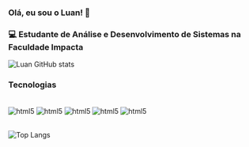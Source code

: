 ### Olá, eu sou o Luan! 🤙
### 💻 Estudante de Análise e Desenvolvimento de Sistemas na Faculdade Impacta <a href="https://www.impacta.edu.br/graduacoes/banco-de-dados-ead?https://www.impacta.edu.br/&utm_source=google&utm_medium=pesquisa&utm_campaign=banco_dados&utm_content=bd_ead_01&gad_source=1&gclid=CjwKCAiAlPu9BhAjEiwA5NDSA5P2L95-gQ6AJ7ooJNhUG09GO64X6HXHe4aELKzbqmzjU9hiVWCg_RoCXCwQAvD_BwE"></a>


![Luan GitHub stats](https://github-readme-stats.vercel.app/api?username=Luan-Higino&show_icons=true&theme=dark)
 
### Tecnologias 
<div style="display: inline_block"><br/>
    <img align="center" alt="html5" src="https://img.shields.io/badge/HTML-239120?style=for-the-badge&logo=html5&logoColor=white"/>
    <img align="center" alt="html5" src="https://img.shields.io/badge/CSS-239120?&style=for-the-badge&logo=css3&logoColor=white"/>
    <img align="center" alt="html5" src="https://img.shields.io/badge/JavaScript-F7DF1E?style=for-the-badge&logo=javascript&logoColor=black"/>
    <img align="center" alt="html5" src="https://img.shields.io/badge/Python-14354C?style=for-the-badge&logo=python&logoColor=white"/>
    <img align="center" alt="html5" src="https://img.shields.io/badge/Kotlin-0095D5?&style=for-the-badge&logo=kotlin&logoColor=white"/>


</div>
<br/>

![Top Langs](https://github-readme-stats.vercel.app/api/top-langs/?username=Luan-Higino&hide_progress=true)
